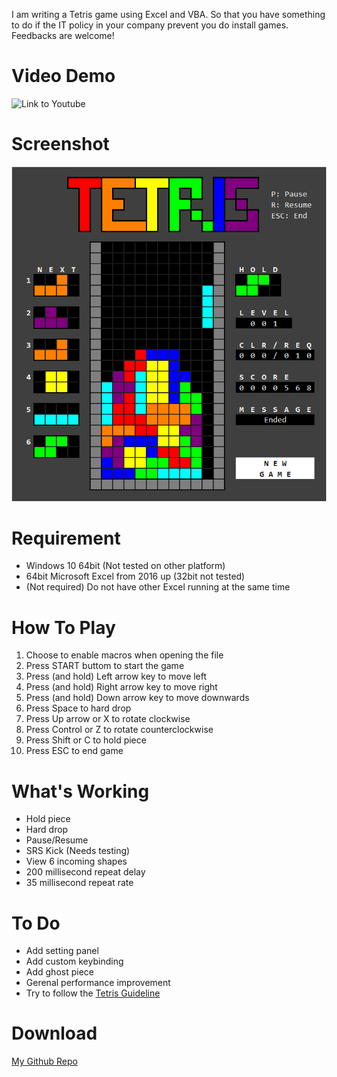 I am writing a Tetris game using Excel and VBA.
So that you have something to do if the IT policy in your company prevent you do install games.
Feedbacks are welcome!

# Video Demo
![Link to Youtube](https://www.youtube.com/watch?v=S3Vg4gpgSmo)

# Screenshot
![Screenshot](https://raw.githubusercontent.com/yipinghuang1991/VBA-Tetris/main/src/screenshot.png)

# Requirement
* Windows 10 64bit (Not tested on other platform)
* 64bit Microsoft Excel from 2016 up (32bit not tested)
* (Not required) Do not have other Excel running at the same time

# How To Play
1. Choose to enable macros when opening the file
2. Press START buttom to start the game
3. Press (and hold) Left arrow key to move left
4. Press (and hold) Right arrow key to move right
5. Press (and hold) Down arrow key to move downwards
6. Press Space to hard drop
7. Press Up arrow or X to rotate clockwise
8. Press Control or Z to rotate counterclockwise
9. Press Shift or C to hold piece
10. Press ESC to end game

# What's Working
* Hold piece
* Hard drop
* Pause/Resume
* SRS Kick (Needs testing)
* View 6 incoming shapes
* 200 millisecond repeat delay
* 35 millisecond repeat rate

# To Do
* Add setting panel
* Add custom keybinding
* Add ghost piece
* Gerenal performance improvement
* Try to follow the [Tetris Guideline](https://tetris.fandom.com/wiki/Tetris_Guideline)

# Download
[My Github Repo](https://github.com/yipinghuang1991/VBA-Tetris)
